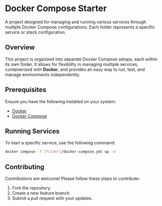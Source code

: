 # Docker Compose Starter

A project designed for managing and running various services through multiple Docker Compose configurations. Each folder
represents a specific service or stack configuration.

## Overview

This project is organized into separate Docker Compose setups, each within its own folder. It allows for flexibility in
managing multiple services, containerized with **Docker**, and provides an easy way to run, test, and manage
environments independently.

## Prerequisites

Ensure you have the following installed on your system:

- [Docker](https://www.docker.com/)
- [Docker Compose](https://docs.docker.com/compose/install/)

## Running Services

To start a specific service, use the following command:

```bash
docker compose -f [folder]/docker-compose.yml up -d
```

## Contributing

Contributions are welcome! Please follow these steps to contribute:

1. Fork the repository.
2. Create a new feature branch.
3. Submit a pull request with your updates.